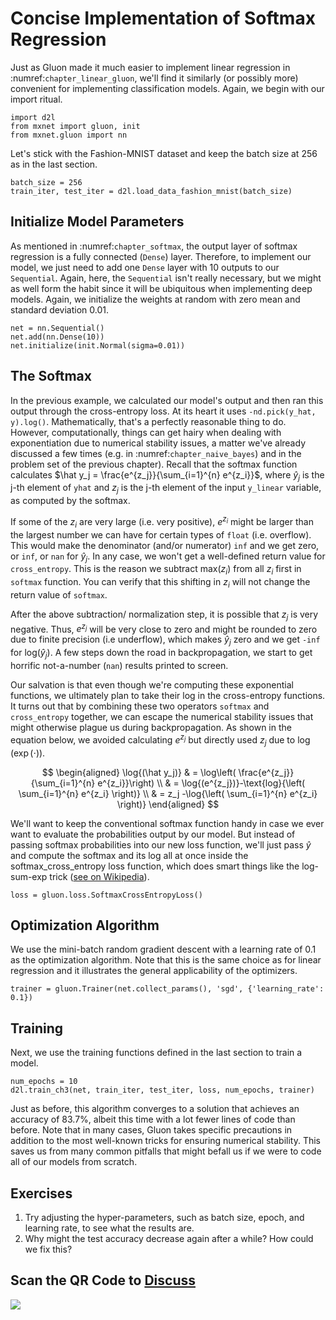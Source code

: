 # Concise Implementation of Softmax Regression

Just as Gluon made it much easier to implement linear regression in :numref:`chapter_linear_gluon`, we'll find it similarly (or possibly more) convenient for implementing classification models.  Again, we begin with our import ritual.

```{.python .input  n=1}
import d2l
from mxnet import gluon, init
from mxnet.gluon import nn
```

Let's stick with the Fashion-MNIST dataset and keep the batch size at $256$ as in the last section.

```{.python .input  n=2}
batch_size = 256
train_iter, test_iter = d2l.load_data_fashion_mnist(batch_size)
```

## Initialize Model Parameters

As mentioned in :numref:`chapter_softmax`, the output layer of softmax regression is a fully connected (`Dense`) layer. Therefore, to implement our model, we just need to add one `Dense` layer with 10 outputs to our `Sequential`. Again, here, the `Sequential` isn't really necessary, but we might as well form the habit since it will be ubiquitous when implementing deep models. Again, we initialize the weights at random with zero mean and standard deviation 0.01.

```{.python .input  n=3}
net = nn.Sequential()
net.add(nn.Dense(10))
net.initialize(init.Normal(sigma=0.01))
```

## The Softmax

In the previous example, we calculated our model's output and then ran this output through the cross-entropy loss. At its heart it uses `-nd.pick(y_hat,
y).log()`. Mathematically, that's a perfectly reasonable thing to do. However, computationally, things can get hairy when dealing with exponentiation due to numerical stability issues, a matter we've already discussed a few times (e.g. in :numref:`chapter_naive_bayes`) and in the problem set of the previous chapter). Recall that the softmax function calculates $\hat y_j = \frac{e^{z_j}}{\sum_{i=1}^{n} e^{z_i}}$, where $\hat y_j$ is the j-th element of `yhat` and $z_j$ is the j-th element of the input `y_linear` variable, as computed by the softmax.

If some of the $z_i$ are very large (i.e. very positive), $e^{z_i}$ might be larger than the largest number we can have for certain types of `float` (i.e. overflow). This would make the denominator (and/or numerator) `inf` and we get zero, or `inf`, or `nan` for $\hat y_j$. In any case, we won't get a well-defined return value for `cross_entropy`. This is the reason we subtract $\text{max}(z_i)$ from all $z_i$ first in `softmax` function. You can verify that this shifting in $z_i$ will not change the return value of `softmax`.

After the above subtraction/ normalization step, it is possible that $z_j$ is very negative. Thus, $e^{z_j}$ will be very close to zero and might be rounded to zero due to finite precision (i.e underflow), which makes $\hat y_j$ zero and we get `-inf` for $\text{log}(\hat y_j)$. A few steps down the road in backpropagation, we start to get horrific not-a-number (`nan`) results printed to screen.

Our salvation is that even though we're computing these exponential functions, we ultimately plan to take their log in the cross-entropy functions. It turns out that by combining these two operators `softmax` and `cross_entropy` together, we can escape the numerical stability issues that might otherwise plague us during backpropagation. As shown in the equation below, we avoided calculating $e^{z_j}$ but directly used $z_j$ due to $\log(\exp(\cdot))$.

$$ \begin{aligned} \log{(\hat y_j)} & = \log\left( \frac{e^{z_j}}{\sum_{i=1}^{n} e^{z_i}}\right) \\ & = \log{(e^{z_j})}-\text{log}{\left( \sum_{i=1}^{n} e^{z_i} \right)} \\ & = z_j -\log{\left( \sum_{i=1}^{n} e^{z_i} \right)} \end{aligned} $$

We'll want to keep the conventional softmax function handy in case we ever want to evaluate the probabilities output by our model. But instead of passing softmax probabilities into our new loss function, we'll just pass $\hat{y}$ and compute the softmax and its log all at once inside the softmax_cross_entropy loss function, which does smart things like the log-sum-exp trick ([see on Wikipedia](https://en.wikipedia.org/wiki/LogSumExp)).

```{.python .input  n=4}
loss = gluon.loss.SoftmaxCrossEntropyLoss()
```

## Optimization Algorithm

We use the mini-batch random gradient descent with a learning rate of $0.1$ as the optimization algorithm. Note that this is the same choice as for linear regression and it illustrates the general applicability of the optimizers.

```{.python .input  n=5}
trainer = gluon.Trainer(net.collect_params(), 'sgd', {'learning_rate': 0.1})
```

## Training

Next, we use the training functions defined in the last section to train a model.

```{.python .input  n=6}
num_epochs = 10
d2l.train_ch3(net, train_iter, test_iter, loss, num_epochs, trainer)
```

Just as before, this algorithm converges to a solution that achieves an accuracy of 83.7%, albeit this time with a lot fewer lines of code than before. Note that in many cases, Gluon takes specific precautions in addition to the most well-known tricks for ensuring numerical stability. This saves us from many common pitfalls that might befall us if we were to code all of our models from scratch.

## Exercises

1. Try adjusting the hyper-parameters, such as batch size, epoch, and learning rate, to see what the results are.
1. Why might the test accuracy decrease again after a while? How could we fix this?

## Scan the QR Code to [Discuss](https://discuss.mxnet.io/t/2337)

![](../img/qr_softmax-regression-gluon.svg)
